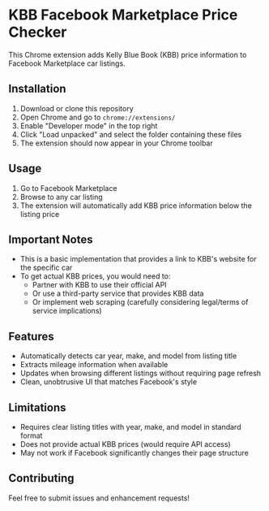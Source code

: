# KBB Facebook Marketplace Price Checker

This Chrome extension adds Kelly Blue Book (KBB) price information to Facebook Marketplace car listings.

## Installation

1. Download or clone this repository
2. Open Chrome and go to `chrome://extensions/`
3. Enable "Developer mode" in the top right
4. Click "Load unpacked" and select the folder containing these files
5. The extension should now appear in your Chrome toolbar

## Usage

1. Go to Facebook Marketplace
2. Browse to any car listing
3. The extension will automatically add KBB price information below the listing price

## Important Notes

- This is a basic implementation that provides a link to KBB's website for the specific car
- To get actual KBB prices, you would need to:
  - Partner with KBB to use their official API
  - Or use a third-party service that provides KBB data
  - Or implement web scraping (carefully considering legal/terms of service implications)

## Features

- Automatically detects car year, make, and model from listing title
- Extracts mileage information when available
- Updates when browsing different listings without requiring page refresh
- Clean, unobtrusive UI that matches Facebook's style

## Limitations

- Requires clear listing titles with year, make, and model in standard format
- Does not provide actual KBB prices (would require API access)
- May not work if Facebook significantly changes their page structure

## Contributing

Feel free to submit issues and enhancement requests! 